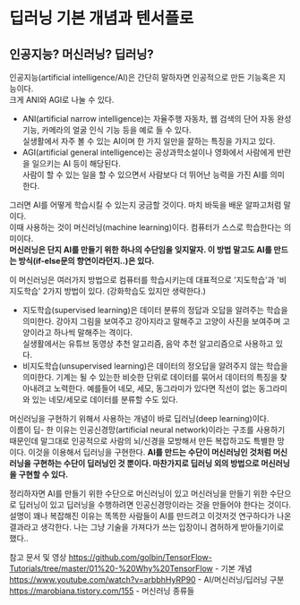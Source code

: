 # 딥러닝 기본 개념과 텐서플로 

## 인공지능? 머신러닝? 딥러닝?
인공지능(artificial intelligence/AI)은 간단히 말하자면 인공적으로 만든 기능혹은 지능이다.\
크게 ANI와 AGI로 나눌 수 있다.

+ ANI(artificial narrow intelligence)는 자율주행 자동차, 웹 검색의 단어 자동 완성 기능, 카메라의 얼굴 인식 기능 등을 예로 들 수 있다. \
실생활에서 자주 볼 수 있는 AI이며 한 가지 일만을 잘하는 특징을 가지고 있다.
+ AGI(artificial general intelligence)는 공상과학소설이나 영화에서 사람에게 반란을 일으키는 AI 등이 해당된다.\
사람이 할 수 있는 일을 할 수 있으면서 사람보다 더 뛰어난 능력을 가진 AI를 의미한다.  

그러면 AI를 어떻게 학습시킬 수 있는지 궁금할 것이다. 마치 바둑을 배운 알파고처럼 말이다.\
이때 사용하는 것이 머신러닝(machine learning)이다. 컴퓨터가 스스로 학습한다는 의미이다.\
**머신러닝은 단지 AI를 만들기 위한 하나의 수단임을 잊지말자. 이 방법 말고도 AI를 만드는 방식(if-else문의 향연이라던지..)은 있다.**

이 머신러닝은 여러가지 방법으로 컴퓨터를 학습시키는데 대표적으로 '지도학습'과 '비지도학습' 2가지 방법이 있다. (강화학습도 있지만 생략한다.)
+ 지도학습(supervised learning)은 데이터 분류의 정답과 오답을 알려주는 학습을 의미한다. 강아지 그림을 보여주고 강아지라고 말해주고 고양이 사진을 보여주며 고양이라고 하나씩 말해주는 격이다.\
실생활에서는 유튜브 동영상 추천 알고리즘, 음악 추천 알고리즘으로 사용하고 있다.
+ 비지도학습(unsupervised learning)은 데이터의 정오답을 알려주지 않는 학습을 의미한다. 기계는 될 수 있는한 비슷한 단위로 데이터를 묶어서 데이터의 특징을 찾아내려고 노력한다. 예를들어 네모, 세모, 동그라미가 있다면 직선이 없는 동그라미와 있는 네모/세모로 데이터를 분류할 수도 있다.

머신러닝을 구현하기 위해서 사용하는 개념이 바로 딥러닝(deep learning)이다.\
이름이 딥- 한 이유는 인공신경망(artificial neural network)이라는 구조를 사용하기 때문인데 말그대로 인공적으로 사람의 뇌/신경을 모방해서 만든 복잡하고도 특별한 망이다. 이것을 이용해서 딥러닝을 구현한다.
**AI를 만드는 수단이 머신러닝인 것처럼 머신러닝을 구현하는 수단이 딥러닝인 것 뿐이다. 마찬가지로 딥러닝 외의 방법으로 머신러닝을 구현할 수 있다.**

정리하자면
AI를 만들기 위한 수단으로 머신러닝이 있고 머신러닝을 만들기 위한 수단으로 딥러닝이 있고 딥러닝을 수행하려면 인공신경망이라는 것을 만들어야 한다는 것이다.\
설명이 꽤나 복잡해진 이유는 똑똑한 사람들이 AI를 만드려고 이것저것 연구하다가 나온 결과라고 생각한다. 나는 그냥 기술을 가져다가 쓰는 입장이니 겸허하게 받아들기이로 했다..

참고 문서 및 영상
https://github.com/golbin/TensorFlow-Tutorials/tree/master/01%20-%20Why%20TensorFlow - 기본 개념
https://www.youtube.com/watch?v=arbbhHyRP90 - AI/머신러닝/딥러닝 구분
https://marobiana.tistory.com/155 - 머신러닝 종류들

